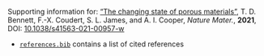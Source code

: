 Supporting information for: [“The changing state of porous materials”](https://doi.org/10.1038/s41563-021-00957-w), T. D. Bennett, F.-X. Coudert, S. L. James, and A. I. Cooper, _Nature Mater._, **2021**, DOI: [10.1038/s41563-021-00957-w](https://doi.org/10.1038/s41563-021-00957-w)

- [`references.bib`](references.bib) contains a list of cited references
